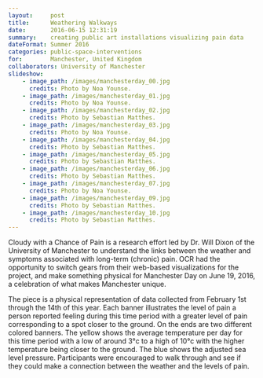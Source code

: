 ```yaml
---
layout:     post
title:      Weathering Walkways
date:       2016-06-15 12:31:19
summary:    creating public art installations visualizing pain data
dateFormat: Summer 2016
categories: public-space-interventions
for:        Manchester, United Kingdom
collaborators: University of Manchester
slideshow:
    - image_path: /images/manchesterday_00.jpg
      credits: Photo by Noa Younse.
    - image_path: /images/manchesterday_01.jpg
      credits: Photo by Noa Younse.
    - image_path: /images/manchesterday_02.jpg
      credits: Photo by Sebastian Matthes.
    - image_path: /images/manchesterday_03.jpg
      credits: Photo by Noa Younse.
    - image_path: /images/manchesterday_04.jpg
      credits: Photo by Sebastian Matthes.
    - image_path: /images/manchesterday_05.jpg
      credits: Photo by Sebastian Matthes.
    - image_path: /images/manchesterday_06.jpg
      credits: Photo by Sebastian Matthes.
    - image_path: /images/manchesterday_07.jpg
      credits: Photo by Noa Younse.
    - image_path: /images/manchesterday_09.jpg
      credits: Photo by Sebastian Matthes.
    - image_path: /images/manchesterday_10.jpg
      credits: Photo by Sebastian Matthes.
---
```


Cloudy with a Chance of Pain is a research effort led by Dr. Will Dixon of the University of Manchester to understand the links between the weather and symptoms associated with long-term (chronic) pain. OCR had the opportunity to switch gears from their web-based visualizations for the project, and make something physical for Manchester Day on June 19, 2016, a celebration of what makes Manchester unique.

The piece is a physical representation of data collected from February 1st through the 14th of this year. Each banner illustrates the level of pain a person reported feeling during this time period with a greater level of pain corresponding to a spot closer to the ground. On the ends are two different colored banners. The yellow shows the average temperature per day for this time period with a low of around 3°c to a high of 10°c with the higher temperature being closer to the ground. The blue shows the adjusted sea level pressure. Participants were encouraged to walk through and see if they could make a connection between the weather and the levels of pain. 